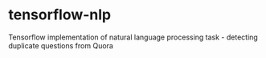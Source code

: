 # tensorflow-nlp
Tensorflow implementation of natural language processing task - detecting duplicate questions from Quora
